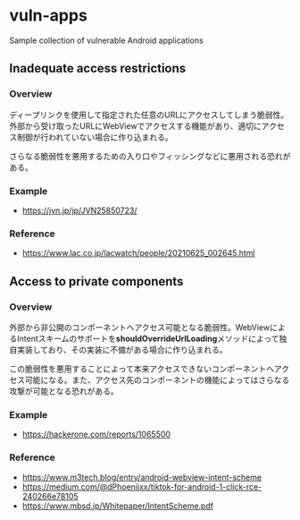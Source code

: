 # vuln-apps
Sample collection of vulnerable Android applications

## Inadequate access restrictions
### Overview
ディープリンクを使用して指定された任意のURLにアクセスしてしまう脆弱性。外部から受け取ったURLにWebViewでアクセスする機能があり、適切にアクセス制御が行われていない場合に作り込まれる。

さらなる脆弱性を悪用するための入り口やフィッシングなどに悪用される恐れがある。

### Example
- https://jvn.jp/jp/JVN25850723/

### Reference
- https://www.lac.co.jp/lacwatch/people/20210625_002645.html

## Access to private components
### Overview
外部から非公開のコンポーネントへアクセス可能となる脆弱性。WebViewによるIntentスキームのサポートを**shouldOverrideUrlLoading**メソッドによって独自実装しており、その実装に不備がある場合に作り込まれる。

この脆弱性を悪用することによって本来アクセスできないコンポーネントへアクセス可能になる。また、アクセス先のコンポーネントの機能によってはさらなる攻撃が可能となる恐れがある。

### Example
- https://hackerone.com/reports/1065500

### Reference
- https://www.m3tech.blog/entry/android-webview-intent-scheme
- https://medium.com/@dPhoeniixx/tiktok-for-android-1-click-rce-240266e78105
- https://www.mbsd.jp/Whitepaper/IntentScheme.pdf
